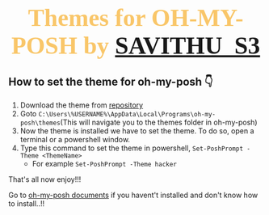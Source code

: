 # <h1 align="center" style="color:#F9C669"><font size="8" face="CaskaydiaCove NF">Themes for OH-MY-POSH by [SAVITHU_S3](https://github.com/savithu-s3)</font></h1>

How to set the theme for oh-my-posh 👇
---

1. Download the theme from [repository](https://github.com/savithu-s3/oh-my-posh_themes)
2. Goto ```C:\Users\%USERNAME%\AppData\Local\Programs\oh-my-posh\themes```(This will navigate you to the themes folder in oh-my-posh)
3. Now the theme is installed we have to set the theme. To do so, open a terminal or a powershell window.
4. Type this command to set the theme in powershell, ```Set-PoshPrompt -Theme <ThemeName>```
    - For example ```Set-PoshPrompt -Theme hacker```

That's all now enjoy!!!

Go to [oh-my-posh documents](https://ohmyposh.dev/docs/) if you havent't installed and don't know how to install..!!
